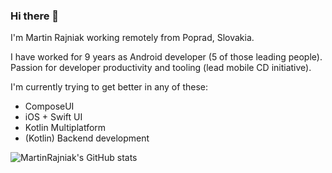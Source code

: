### Hi there 👋

I'm Martin Rajniak working remotely from Poprad, Slovakia.

I have worked for 9 years as Android developer (5 of those leading people).
<br>Passion for developer productivity and tooling (lead mobile CD initiative).</br>

I'm currently trying to get better in any of these:
- ComposeUI
- iOS + Swift UI
- Kotlin Multiplatform
- (Kotlin) Backend development

![MartinRajniak's GitHub stats](https://github-readme-stats.vercel.app/api?username=MartinRajniak)

<!--
**MartinRajniak/MartinRajniak** is a ✨ _special_ ✨ repository because its `README.md` (this file) appears on your GitHub profile.

Here are some ideas to get you started:

- 🔭 I’m currently working on ...
- 🌱 I’m currently learning ...
- 👯 I’m looking to collaborate on ...
- 🤔 I’m looking for help with ...
- 💬 Ask me about ...
- 📫 How to reach me: ...
- 😄 Pronouns: ...
- ⚡ Fun fact: ...
-->

